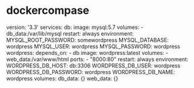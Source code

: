 # dockercompase
version: '3.3'
services:
  db:
    image: mysql:5.7
    volumes:
      - db_data:/var/lib/mysql
    restart: always
    environment:
       MYSQL_ROOT_PASSWORD: somewordpress
       MYSQL_DATABASE: wordpress
       MYSQL_USER: wordpress
       MYSQL_PASSWORD: wordpress
  wordpress:
    depends_on:
      - db
    image: wordpress:latest
    volumes:
      - web_data:/var/www/html
    ports:
      - "8000:80"
    restart: always
    environment:
       WORDPRESS_DB_HOST: db:3306
       WORDPRESS_DB_USER: wordpress
       WORDPRESS_DB_PASSWORD: wordpress
       WORDPRESS_DB_NAME: wordpress
volumes:
  db_data: {}
  web_data: {}
